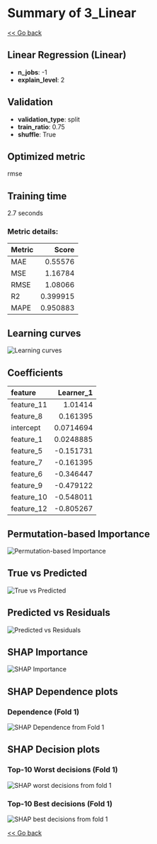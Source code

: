 # Summary of 3_Linear

[<< Go back](../README.md)


## Linear Regression (Linear)
- **n_jobs**: -1
- **explain_level**: 2

## Validation
 - **validation_type**: split
 - **train_ratio**: 0.75
 - **shuffle**: True

## Optimized metric
rmse

## Training time

2.7 seconds

### Metric details:
| Metric   |    Score |
|:---------|---------:|
| MAE      | 0.55576  |
| MSE      | 1.16784  |
| RMSE     | 1.08066  |
| R2       | 0.399915 |
| MAPE     | 0.950883 |



## Learning curves
![Learning curves](learning_curves.png)

## Coefficients
| feature    |   Learner_1 |
|:-----------|------------:|
| feature_11 |   1.01414   |
| feature_8  |   0.161395  |
| intercept  |   0.0714694 |
| feature_1  |   0.0248885 |
| feature_5  |  -0.151731  |
| feature_7  |  -0.161395  |
| feature_6  |  -0.346447  |
| feature_9  |  -0.479122  |
| feature_10 |  -0.548011  |
| feature_12 |  -0.805267  |


## Permutation-based Importance
![Permutation-based Importance](permutation_importance.png)
## True vs Predicted

![True vs Predicted](true_vs_predicted.png)


## Predicted vs Residuals

![Predicted vs Residuals](predicted_vs_residuals.png)



## SHAP Importance
![SHAP Importance](shap_importance.png)

## SHAP Dependence plots

### Dependence (Fold 1)
![SHAP Dependence from Fold 1](learner_fold_0_shap_dependence.png)

## SHAP Decision plots

### Top-10 Worst decisions (Fold 1)
![SHAP worst decisions from fold 1](learner_fold_0_shap_worst_decisions.png)
### Top-10 Best decisions (Fold 1)
![SHAP best decisions from fold 1](learner_fold_0_shap_best_decisions.png)

[<< Go back](../README.md)
